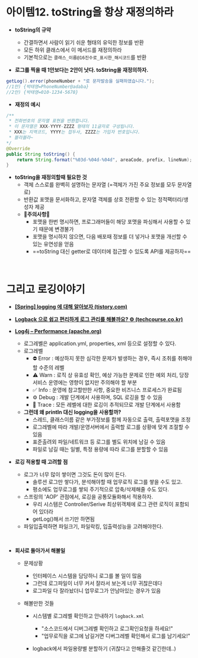 # 아이템12. toString을 항상 재정의하라

- **toString의 규약**
  - 간결하면서 사람이 읽기 쉬운 형태의 유익한 정보를 반환
  - 모든 하위 클래스에서 이 메서드를 재정의하라
  - 기본적으로는 `클래스_이름@16진수로_표시한_해시코드`를 반환

- **로그를 찍을 때 1안보다는 2안이 낫다. toString을 재정의하자.**
```java
getLog().error(phoneNumber + "로 문자발송을 실패하였습니다.");
//1안) {박태영=PhoneNumber@adaba}
//2안) {박태영=010-1234-5678}
```

- **재정의 예시**

```java
/** 
 * 전화번호의 문자열 표현을 반환합니다.
 * 이 문자열은 XXX-YYYY-ZZZZ 형태의 11글자로 구성됩니다.
 * XXX는 지역코드, YYYY는 접두사, ZZZZ는 가입자 번호입니다.
 * 블라블라~
*/
@Override
public String toString() {
    return String.format("%03d-%04d-%04d", areaCode, prefix, lineNum);
}
```

- **toString을 재정의할때 필요한 것**
  - 객체 스스로를 완벽히 설명하는 문자열 (=객체가 가진 주요 정보를 모두 문자열로)
  - 반환값 포맷을 문서화하고, 문자열 객체를 상호 전환할 수 있는 정적팩터리/생성자 제공
  - :rotating_light:**주의사항**:rotating_light:
    - 포맷을 한번 명시하면, 프로그래머들이 해당 포맷을 파싱해서 사용할 수 있기 때문에 변경불가
    - 포맷을 명시하지 않으면, 다음 배포때 정보를 더 넣거나 포맷을 개선할 수 있는 유연성을 얻음
    - ==toString 대신 getter로 데이터에 접근할 수 있도록 API를 제공하자==

​     

# 그리고 로깅이야기

- **[[Spring] logging 에 대해 알아보자 (tistory.com)](https://dkswnkk.tistory.com/445)**
- **[Logback 으로 쉽고 편리하게 로그 관리를 해볼까요? ⚙️ (techcourse.co.kr)](https://tecoble.techcourse.co.kr/post/2021-08-07-logback-tutorial/)**
- **[Log4j – Performance (apache.org)](https://logging.apache.org/log4j/2.x/performance.html)**
  - 로그레벨은 application.yml, properties, xml 등으로 설정할 수 있다.
  - 로그레벨
    - ⛔️ Error : 예상하지 못한 심각한 문제가 발생하는 경우, 즉시 조취를 취해야 할 수준의 레벨
    - ⚠ Warn : 로직 상 유효성 확인, 예상 가능한 문제로 인한 예외 처리, 당장 서비스 운영에는 영향이 없지만 주의해야 할 부분
    - ✅ Info : 운영에 참고할만한 사항, 중요한 비즈니스 프로세스가 완료됨
    - ⚙️ Debug : 개발 단계에서 사용하며, SQL 로깅을 할 수 있음
    - 📝 Trace : 모든 레벨에 대한 로깅이 추적되므로 개발 단계에서 사용함
  - **그런데 왜 println 대신 logging을 사용할까?**
    - 스레드, 클래스이름 같은 부가정보를 함께 자동으로 출력, 출력포맷을 조정
    - 로그레벨에 따라 개발/운영서버에서 출력할 로그를 상황에 맞게 조절할 수 있음
    - 표준출려외 파일/네트워크 등 로그를 별도 위치에 남길 수 있음
    - 파일로 남길 때는 일별, 특정 용량에 따라 로그를 분할할 수 있음

- **로깅 적용할 때 고려할 점**
  - 로그가 너무 많이 쌓이면 그것도 돈이 많이 든다.
    - 솔루션 로그만 쌓다가, 분석해야할 때 업무로직 로그를 쌓을 수도 있고.
    - 평소에도 업무로그를 쌓되 주기적으로 압축/삭제해줄 수도 있다.
  - 스프링의 'AOP' 관점에서, 로깅을 공통모듈화해서 적용하자.
    - 우리 시스템은 Controller/Serive 최상위객체에 로그 관련 로직이 포함되어 있더라
    - getLog()해서 쓰기만 하면됨
  - 파일입출력하면 파일크기, 파일락킹, 입출력성능을 고려해야한다.

​    

- **회사로 돌아가서 해볼일**

  - 문제상황

    - 인터페이스 시스템을 담당하니 로그를 볼 일이 많음
    - 그런데 로그파일이 너무 커서 잘라서 보는게 너무 귀찮은데다
    - 로그파일 다 잘라놨더니 업무로그가 안남아있는 경우가 있음

  - 해볼만한 것들

    - 시스템별 로그레벨 확인하고 안내하기 `logback.xml` 
      - "소스코드에서 디버그레벨 확인하고 로그확인요청을 하세요!"
      - "업무로직을 로그에 남길거면 디버그레벨 확인해서 로그를 남기세요!"

    - logback에서 파일용량별 분할하기 (귀찮다고 안해줄것 같긴한데..)
